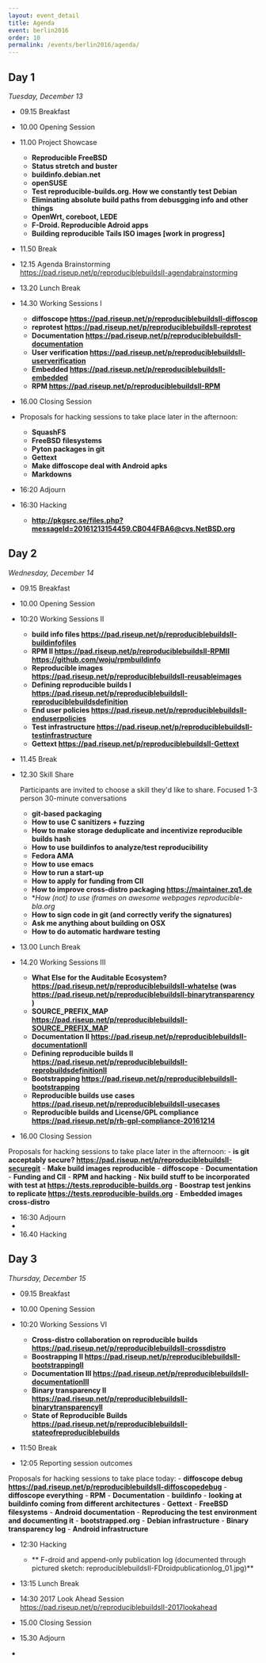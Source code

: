 ```yaml
---
layout: event_detail
title: Agenda
event: berlin2016
order: 10
permalink: /events/berlin2016/agenda/
---
```



Day 1
-----

*Tuesday, December 13*

*    09.15 Breakfast
*    10.00 Opening Session
*    11.00 Project Showcase
     -   **Reproducible FreeBSD**
     -   **Status stretch and buster**
     -   **buildinfo.debian.net**
     -   **openSUSE**
     -   **Test reproducible-builds.org. How we constantly test Debian**
     -   **Eliminating absolute build paths from debusgging info and other things**
     -   **OpenWrt, coreboot, LEDE**
     -   **F-Droid. Reproducible Adroid apps**
     -   **Building reproducible Tails ISO images [work in progress]**
*    11.50 Break
*    12.15 Agenda Brainstorming https://pad.riseup.net/p/reproduciblebuildsII-agendabrainstorming

*    13.20 Lunch Break
*    14.30 Working Sessions I
     -   **diffoscope https://pad.riseup.net/p/reproduciblebuildsII-diffoscop**
     -   **reprotest https://pad.riseup.net/p/reproduciblebuildsII-reprotest**
     -   **Documentation https://pad.riseup.net/p/reproduciblebuildsII-documentation**
     -   **User verification https://pad.riseup.net/p/reproduciblebuildsII-userverification**
     -   **Embedded https://pad.riseup.net/p/reproduciblebuildsII-embedded**
     -   **RPM https://pad.riseup.net/p/reproduciblebuildsII-RPM**

*    16.00 Closing Session

*    Proposals for hacking sessions to take place later in the afternoon:
     -   **SquashFS**
     -   **FreeBSD filesystems**
     -   **Pyton packages in git**
     -   **Gettext**
     -   **Make diffoscope deal with Android apks**
     -   **Markdowns**

*    16:20 Adjourn
*    16:30 Hacking
     -   **http://pkgsrc.se/files.php?messageId=20161213154459.CB044FBA6@cvs.NetBSD.org**

Day 2
-----

*Wednesday, December 14*

*    09.15 Breakfast
*    10.00 Opening Session
*    10:20 Working Sessions II

     -   **build info files https://pad.riseup.net/p/reproduciblebuildsII-buildinfofiles**
     -   **RPM II https://pad.riseup.net/p/reproduciblebuildsII-RPMII https://github.com/woju/rpmbuildinfo**
     -   **Reproducible images https://pad.riseup.net/p/reproduciblebuildsII-reusableimages**
     -   **Defining reproducible builds I https://pad.riseup.net/p/reproduciblebuildsII-reproduciblebuildsdefinition**
     -   **End user policies https://pad.riseup.net/p/reproduciblebuildsII-enduserpolicies**
     -   **Test infrastructure https://pad.riseup.net/p/reproduciblebuildsII-testinfrastructure**
     -   **Gettext https://pad.riseup.net/p/reproduciblebuildsII-Gettext**

*    11.45 Break
*    12.30 Skill Share

     Participants are invited to choose a skill they'd like to share.
     Focused 1-3 person 30-minute conversations

     -   **git-based packaging**
     -   **How to use C sanitizers + fuzzing**
     -   **How to make storage deduplicate and incentivize reproducible builds hash**
     -   **How to use buildinfos to analyze/test reproducibility**
     -   **Fedora AMA**
     -   **How to use emacs**
     -   **How to run a start-up**
     -   **How to apply for funding from CII**
     -   **How to improve cross-distro packaging https://maintainer.zq1.de**
     -   **How (not) to use iframes on awesome webpages *reproducible-bla.org**
     -   **How to sign code in git (and correctly verify the signatures)**
     -   **Ask me anything about building on OSX**
     -   **How to do automatic hardware testing**

*    13.00 Lunch Break
*    14.20 Working Sessions III

     -   **What Else for the Auditable Ecosystem? https://pad.riseup.net/p/reproduciblebuildsII-whatelse (was https://pad.riseup.net/p/reproduciblebuildsII-binarytransparency )**
     -   **SOURCE_PREFIX_MAP https://pad.riseup.net/p/reproduciblebuildsII-SOURCE_PREFIX_MAP**
     -   **Documentation II https://pad.riseup.net/p/reproduciblebuildsII-documentationII**
     -   **Defining reproducible builds II https://pad.riseup.net/p/reproduciblebuildsII-reprobuildsdefinitionII**
     -   **Bootstrapping https://pad.riseup.net/p/reproduciblebuildsII-bootstrapping**
     -   **Reproducible builds use cases https://pad.riseup.net/p/reproduciblebuildsII-usecases**
     -   **Reproducible builds and License/GPL compliance https://pad.riseup.net/p/rb-gpl-compliance-20161214**

*    16.00 Closing Session

Proposals for hacking sessions to take place later in the afternoon:
     -   **is git acceptably secure? https://pad.riseup.net/p/reproduciblebuildsII-securegit**
     -   **Make build images reproducible**
     -   **diffoscope**
     -   **Documentation**
     -   **Funding and CII**
     -   **RPM and hacking**
     -   **Nix build stuff to be incorporated with test at https://tests.reproducible-builds.org**
     -   **Boostrap test jenkins to replicate https://tests.reproducible-builds.org**
     -   **Embedded images cross-distro**

*    16:30 Adjourn
*    
*    16.40 Hacking


Day 3
-----

*Thursday, December 15*

*    09.15 Breakfast
*    10.00 Opening Session
*    10:20 Working Sessions VI

     -   **Cross-distro collaboration on reproducible builds https://pad.riseup.net/p/reproduciblebuildsII-crossdistro**
     -   **Boostrapping II https://pad.riseup.net/p/reproduciblebuildsII-bootstrappingII**
     -   **Documentation III https://pad.riseup.net/p/reproduciblebuildsII-documentationIII**
     -   **Binary transparency II https://pad.riseup.net/p/reproduciblebuildsII-binarytransparencyII**
     -   **State of Reproducible Builds https://pad.riseup.net/p/reproduciblebuildsII-stateofreproduciblebuilds**

*    11:50 Break
*    12:05 Reporting session outcomes

Proposals for hacking sessions to take place today:
     -   **diffoscope debug https://pad.riseup.net/p/reproduciblebuildsII-diffoscopedebug**
     -   **diffoscope everything**
     -   **RPM**
     -   **Documentation**
     -   **buildinfo**
     -   **looking at buildinfo coming from different architectures**
     -   **Gettext**
     -   **FreeBSD filesystems**
     -   **Android documentation**
     -   **Reproducing the test environment and documenting it**
     -   **bootstrapped.org**
     -   **Debian infrastructure**
     -   **Binary transparency log**
     -   **Android infrastructure**

*    12:30 Hacking

     -   ** F-droid and append-only publication log (documented through pictured sketch: reproduciblebuildsII-FDroidpublicationlog_01.jpg)**

*    13:15 Lunch Break
*    14:30 2017 Look Ahead Session  https://pad.riseup.net/p/reproduciblebuildsII-2017lookahead
*    15.00 Closing Session
*    15.30 Adjourn

-
